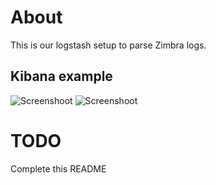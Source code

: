 # About

This is our logstash setup to parse Zimbra logs.

## Kibana example

![Screenshoot](https://photos-6.dropbox.com/t/2/AAA1hyTJcBbBOLazDfAYJmNMVDhLUMDSltuD3-5ycWq77g/12/22991380/png/1024x768/3/1425686400/0/2/kibana_zbox_1.png/CJSk-wogASACIAMoASgCKAM/WnDy-lsVqTKLEaWa2p8Ku0kQ6_GBk5KDlpExXbxKnBQ) ![Screenshoot](https://photos-3.dropbox.com/t/2/AAA_nbucPx1ToqOQf8htK55GdfQiQxIqxAIvPKLtXIQGXg/12/22991380/png/1024x768/3/1425686400/0/2/kibana_zbox_2.png/CJSk-wogASACIAMoASgCKAM/ZtU5idOS-8TW828M6l30ntVF7zAGPd2lJELmIwq7LZU)

# TODO

Complete this README
